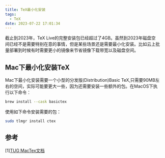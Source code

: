 ```yaml
---
title: TeX最小化安装
tags:
  - TeX
date: 2023-07-22 17:01:34
---
```



截止到2023年，TeX Live的完整安装包已经超过了4GB。虽然到2023年磁盘空间已经不是需要特别在意的事情，但是某些场景还是需要最小化安装。比如云上批量部署到时候有时需要更小的镜像来节省镜像下载带宽以及磁盘空间。

## Mac下最小化安装TeX

Mac下最小化安装需要一个小型的分发版(Distribution)Basic TeX,只需要90MB左右的空间，实际可能要更大一些，因为还需要安装一些额外的包。在MacOS下执行以下命令：

```Bash
brew install --cask basictex
```

使用如下命令安装需要的包：

```Bash
sudo tlmgr install ctex
```

## 参考

[1][TUG MacTex文档](https://www.tug.org/mactex/morepackages.html)


